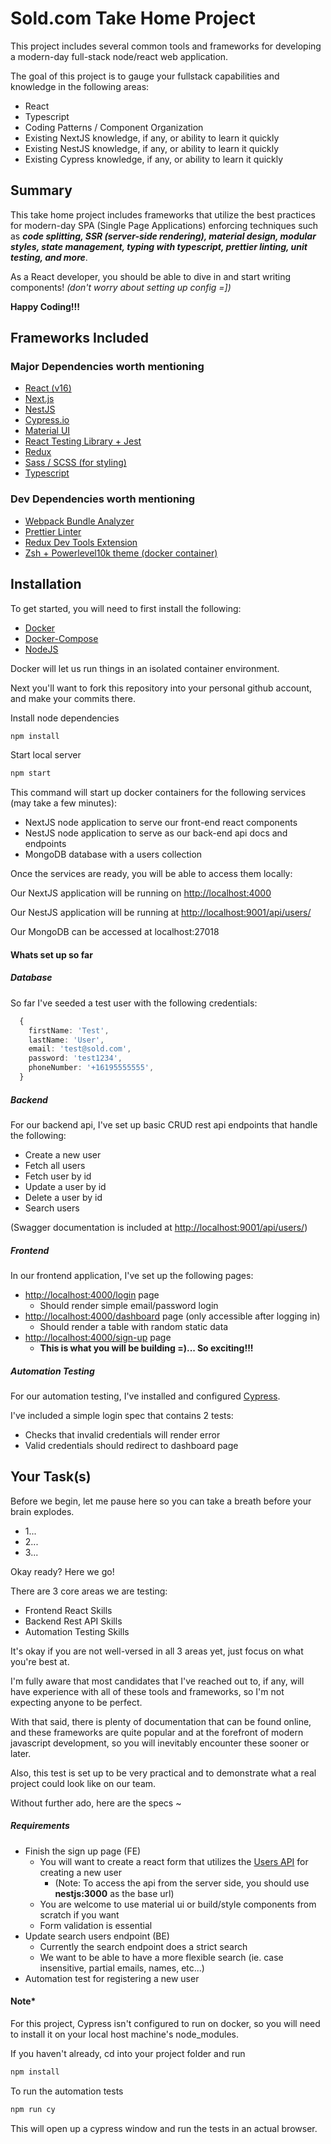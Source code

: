 # Sold.com Take Home Project

This project includes several common tools and frameworks for developing a modern-day full-stack node/react web application.

The goal of this project is to gauge your fullstack capabilities and knowledge in the following areas:

- React
- Typescript
- Coding Patterns / Component Organization
- Existing NextJS knowledge, if any, or ability to learn it quickly
- Existing NestJS knowledge, if any, or ability to learn it quickly
- Existing Cypress knowledge, if any, or ability to learn it quickly

## Summary

This take home project includes frameworks that utilize the best practices for modern-day SPA (Single Page Applications) enforcing techniques such as _**code splitting, SSR (server-side rendering), material design, modular styles, state management, typing with typescript, prettier linting, unit testing, and more**_.

As a React developer, you should be able to dive in and start writing components!
_(don't worry about setting up config =])_

**Happy Coding!!!**

## Frameworks Included

### Major Dependencies worth mentioning

- [React (v16)](https://reactjs.org/)
- [Next.js](https://nextjs.org/docs/)
- [NestJS](https://nestjs.com/)
- [Cypress.io](https://www.cypress.io/)
- [Material UI](https://material-ui.com/)
- [React Testing Library + Jest](https://github.com/testing-library/react-testing-library)
- [Redux](https://www.valentinog.com/blog/redux/)
- [Sass / SCSS (for styling)](https://sass-lang.com/)
- [Typescript](https://medium.com/@wittydeveloper/typescript-learn-the-basics-2f56eb9b02eb)

### Dev Dependencies worth mentioning

- [Webpack Bundle Analyzer](https://github.com/webpack-contrib/webpack-bundle-analyzer)
- [Prettier Linter](https://prettier.io/)
- [Redux Dev Tools Extension](https://github.com/reduxjs/redux-devtools)
- [Zsh + Powerlevel10k theme (docker container)](https://github.com/romkatv/powerlevel10k)

## Installation

To get started, you will need to first install the following:

- [Docker](https://docs.docker.com/get-docker/)
- [Docker-Compose](https://docs.docker.com/compose/)
- [NodeJS](https://nodejs.org/en/)

Docker will let us run things in an isolated container environment.

Next you'll want to fork this repository into your personal github account, and make your commits there.

Install node dependencies

```bash
npm install
```

Start local server

```bash
npm start
```

This command will start up docker containers for the following services (may take a few minutes):

- NextJS node application to serve our front-end react components
- NestJS node application to serve as our back-end api docs and endpoints
- MongoDB database with a users collection

Once the services are ready, you will be able to access them locally:

Our NextJS application will be running on [http://localhost:4000](http://localhost:4000)

Our NestJS application will be running at [http://localhost:9001/api/users/](http://localhost:9001/api/users/)

Our MongoDB can be accessed at localhost:27018

#### Whats set up so far

##### Database

So far I've seeded a test user with the following credentials:

```ts
  {
    firstName: 'Test',
    lastName: 'User',
    email: 'test@sold.com',
    password: 'test1234',
    phoneNumber: '+16195555555',
  }
```

##### Backend

For our backend api, I've set up basic CRUD rest api endpoints that handle the following:

- Create a new user
- Fetch all users
- Fetch user by id
- Update a user by id
- Delete a user by id
- Search users

(Swagger documentation is included at [http://localhost:9001/api/users/](http://localhost:9001/api/users/))

##### Frontend

In our frontend application, I've set up the following pages:

- [http://localhost:4000/login](http://localhost:4000/login) page
  - Should render simple email/password login
- [http://localhost:4000/dashboard](http://localhost:4000/dashboard) page (only accessible after logging in)
  - Should render a table with random static data
- [http://localhost:4000/sign-up](http://localhost:4000/sign-up) page
  - **This is what you will be building =)... So exciting!!!**

##### Automation Testing

For our automation testing, I've installed and configured [Cypress](https://www.cypress.io/).

I've included a simple login spec that contains 2 tests:

- Checks that invalid credentials will render error
- Valid credentials should redirect to dashboard page

## Your Task(s)

Before we begin, let me pause here so you can take a breath before your brain explodes.

- 1...
- 2...
- 3...

Okay ready? Here we go!

There are 3 core areas we are testing:

- Frontend React Skills
- Backend Rest API Skills
- Automation Testing Skills

It's okay if you are not well-versed in all 3 areas yet, just focus on what you're best at.

I'm fully aware that most candidates that I've reached out to, if any, will have experience with all of these tools and frameworks, so I'm not expecting anyone to be perfect.

With that said, there is plenty of documentation that can be found online, and these frameworks are quite popular and at the forefront of modern javascript development, so you will inevitably encounter these sooner or later.

Also, this test is set up to be very practical and to demonstrate what a real project could look like on our team.

Without further ado, here are the specs ~

##### Requirements

- Finish the sign up page (FE)
  - You will want to create a react form that utilizes the [Users API](http://localhost:9001/api/users/#/) for creating a new user
    - (Note: To access the api from the server side, you should use **nestjs:3000** as the base url)
  - You are welcome to use material ui or build/style components from scratch if you want
  - Form validation is essential
- Update search users endpoint (BE)
  - Currently the search endpoint does a strict search
  - We want to be able to have a more flexible search (ie. case insensitive, partial emails, names, etc...)
- Automation test for registering a new user

#### Note\*

For this project, Cypress isn't configured to run on docker, so you will need to install it on your local host machine's node_modules.

If you haven't already, cd into your project folder and run

```bash
npm install
```

To run the automation tests

```bash
npm run cy
```

This will open up a cypress window and run the tests in an actual browser.
